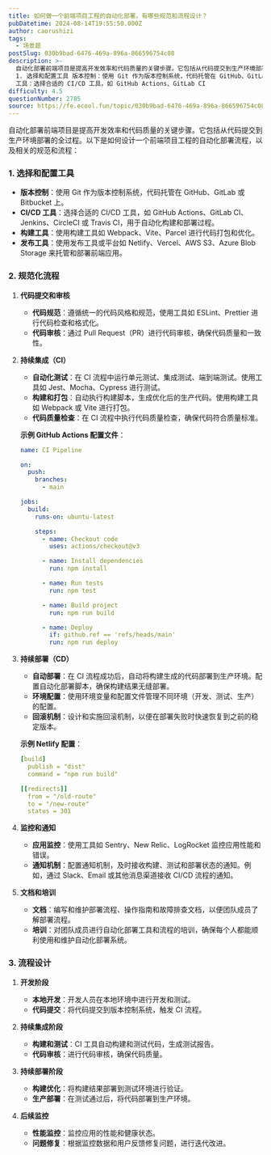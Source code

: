 ```yaml
---
title: 如何做一个前端项目工程的自动化部署，有哪些规范和流程设计？
pubDatetime: 2024-08-14T19:55:50.000Z
author: caorushizi
tags:
  - 场景题
postSlug: 030b9bad-6476-469a-896a-866596754c08
description: >-
  自动化部署前端项目是提高开发效率和代码质量的关键步骤。它包括从代码提交到生产环境部署的全过程。以下是如何设计一个前端项目工程的自动化部署流程，以及相关的规范和流程：
  1. 选择和配置工具 版本控制：使用 Git 作为版本控制系统，代码托管在 GitHub、GitLab 或 Bitbucket 上。 CI/CD
  工具：选择合适的 CI/CD 工具，如 GitHub Actions、GitLab CI
difficulty: 4.5
questionNumber: 2785
source: https://fe.ecool.fun/topic/030b9bad-6476-469a-896a-866596754c08
---
```


自动化部署前端项目是提高开发效率和代码质量的关键步骤。它包括从代码提交到生产环境部署的全过程。以下是如何设计一个前端项目工程的自动化部署流程，以及相关的规范和流程：

### **1. 选择和配置工具**

- **版本控制**：使用 Git 作为版本控制系统，代码托管在 GitHub、GitLab 或 Bitbucket 上。
- **CI/CD 工具**：选择合适的 CI/CD 工具，如 GitHub Actions、GitLab CI、Jenkins、CircleCI 或 Travis CI，用于自动化构建和部署过程。
- **构建工具**：使用构建工具如 Webpack、Vite、Parcel 进行代码打包和优化。
- **发布工具**：使用发布工具或平台如 Netlify、Vercel、AWS S3、Azure Blob Storage 来托管和部署前端应用。

### **2. 规范化流程**

1. **代码提交和审核**

   - **代码规范**：遵循统一的代码风格和规范，使用工具如 ESLint、Prettier 进行代码检查和格式化。
   - **代码审核**：通过 Pull Request（PR）进行代码审核，确保代码质量和一致性。

2. **持续集成（CI）**

   - **自动化测试**：在 CI 流程中运行单元测试、集成测试、端到端测试。使用工具如 Jest、Mocha、Cypress 进行测试。
   - **构建和打包**：自动执行构建脚本，生成优化后的生产代码。使用构建工具如 Webpack 或 Vite 进行打包。
   - **代码质量检查**：在 CI 流程中执行代码质量检查，确保代码符合质量标准。

   **示例 GitHub Actions 配置文件**：

   ```yaml
   name: CI Pipeline

   on:
     push:
       branches:
         - main

   jobs:
     build:
       runs-on: ubuntu-latest

       steps:
         - name: Checkout code
           uses: actions/checkout@v3

         - name: Install dependencies
           run: npm install

         - name: Run tests
           run: npm test

         - name: Build project
           run: npm run build

         - name: Deploy
           if: github.ref == 'refs/heads/main'
           run: npm run deploy
   ```

3. **持续部署（CD）**

   - **自动部署**：在 CI 流程成功后，自动将构建生成的代码部署到生产环境。配置自动化部署脚本，确保构建结果无缝部署。
   - **环境配置**：使用环境变量和配置文件管理不同环境（开发、测试、生产）的配置。
   - **回滚机制**：设计和实施回滚机制，以便在部署失败时快速恢复到之前的稳定版本。

   **示例 Netlify 配置**：

   ```yaml
   [build]
     publish = "dist"
     command = "npm run build"

   [[redirects]]
     from = "/old-route"
     to = "/new-route"
     status = 301
   ```

4. **监控和通知**

   - **应用监控**：使用工具如 Sentry、New Relic、LogRocket 监控应用性能和错误。
   - **通知机制**：配置通知机制，及时接收构建、测试和部署状态的通知。例如，通过 Slack、Email 或其他消息渠道接收 CI/CD 流程的通知。

5. **文档和培训**
   - **文档**：编写和维护部署流程、操作指南和故障排查文档，以便团队成员了解部署流程。
   - **培训**：对团队成员进行自动化部署工具和流程的培训，确保每个人都能顺利使用和维护自动化部署系统。

### **3. 流程设计**

1. **开发阶段**

   - **本地开发**：开发人员在本地环境中进行开发和测试。
   - **代码提交**：将代码提交到版本控制系统，触发 CI 流程。

2. **持续集成阶段**

   - **构建和测试**：CI 工具自动构建和测试代码，生成测试报告。
   - **代码审核**：进行代码审核，确保代码质量。

3. **持续部署阶段**

   - **构建优化**：将构建结果部署到测试环境进行验证。
   - **生产部署**：在测试通过后，将代码部署到生产环境。

4. **后续监控**
   - **性能监控**：监控应用的性能和健康状态。
   - **问题修复**：根据监控数据和用户反馈修复问题，进行迭代改进。
